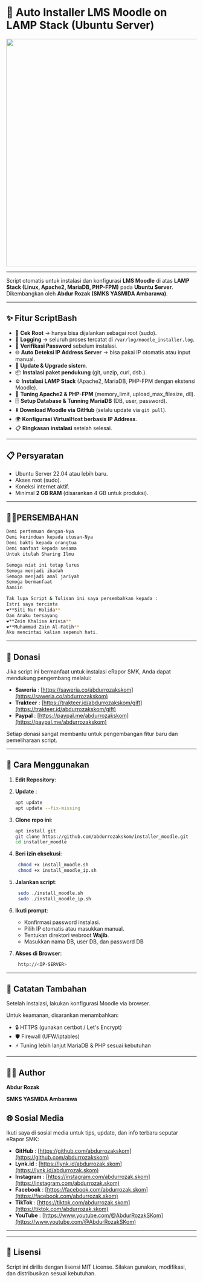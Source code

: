 # 🚀 Auto Installer LMS Moodle on LAMP Stack (Ubuntu Server)
<p align="center"><img src="https://tjkt.smkyasmida.sch.id/wp-content/uploads/2025/02/Logo-TJKT-2022-Sampul-Youtube-1.png" width="600"></p>

---

Script otomatis untuk instalasi dan konfigurasi **LMS Moodle** di atas **LAMP Stack (Linux, Apache2, MariaDB, PHP-FPM)** pada **Ubuntu Server**.  
Dikembangkan oleh **Abdur Rozak (SMKS YASMIDA Ambarawa)**.

---

## ✨ Fitur ScriptBash
- 🔑 **Cek Root** → hanya bisa dijalankan sebagai root (sudo).  
- 📝 **Logging** → seluruh proses tercatat di `/var/log/moodle_installer.log`.  
- 🔐 **Verifikasi Password** sebelum instalasi.  
- 🌐 **Auto Deteksi IP Address Server** → bisa pakai IP otomatis atau input manual.  
- 🔄 **Update & Upgrade sistem**.  
- 📦 **Instalasi paket pendukung** (git, unzip, curl, dsb.).  
- ⚙️ **Instalasi LAMP Stack** (Apache2, MariaDB, PHP-FPM dengan ekstensi Moodle).  
- 🔧 **Tuning Apache2 & PHP-FPM** (memory_limit, upload_max_filesize, dll).  
- 🗄️ **Setup Database & Tunning MariaDB** (DB, user, password).  
- ⬇️ **Download Moodle via GitHub** (selalu update via `git pull`).  
- 🌍 **Konfigurasi VirtualHost berbasis IP Address**.  
- 📋 **Ringkasan instalasi** setelah selesai.

---

## 📋 Persyaratan
- Ubuntu Server 22.04 atau lebih baru.  
- Akses root (sudo).  
- Koneksi internet aktif.  
- Minimal **2 GB RAM** (disarankan 4 GB untuk produksi).  

---

## 👨‍🍼PERSEMBAHAN
```bash
Demi pertemuan dengan-Nya
Demi kerinduan kepada utusan-Nya
Demi bakti kepada orangtua
Demi manfaat kepada sesama
Untuk itulah Sharing Ilmu

Semoga niat ini tetap lurus
Semoga menjadi ibadah
Semoga menjadi amal jariyah
Semoga bermanfaat
Aamiin

Tak lupa Script & Tulisan ini saya persembahkan kepada :
Istri saya tercinta
❤️**Siti Nur Holida**
Dan Anaku tersayang
❤️**Zein Khalisa Arivia**
❤️**Muhammad Zain Al-Fatih**
Aku mencintai kalian sepenuh hati.
```
---

## 💖 Donasi

Jika script ini bermanfaat untuk instalasi eRapor SMK, Anda dapat mendukung pengembang melalui:

- **Saweria** : [https://saweria.co/abdurrozakskom](https://saweria.co/abdurrozakskom)  
- **Trakteer** : [https://trakteer.id/abdurrozakskom/gift](https://trakteer.id/abdurrozakskom/gift)  
- **Paypal**  : [https://paypal.me/abdurrozakskom](https://paypal.me/abdurrozakskom)  

Setiap donasi sangat membantu untuk pengembangan fitur baru dan pemeliharaan script.

---

## 🔧 Cara Menggunakan
1. **Edit Repository**:

2. **Update** :
   ```bash
   apt update
   apt update --fix-missing
   ```
3. **Clone repo ini**:
   ```bash
   apt install git
   git clone https://github.com/abdurrozakskom/installer_moodle.git
   cd installer_moodle
    ```
4. **Beri izin eksekusi**:
   ```bash
    chmod +x install_moodle.sh
    chmod +x install_moodle_ip.sh
    ```
5. **Jalankan script**:
   ```bash
    sudo ./install_moodle.sh
    sudo ./install_moodle_ip.sh
    ```
6. **Ikuti prompt**:
    - Konfirmasi password instalasi.
    - Pilih IP otomatis atau masukkan manual.
    - Tentukan direktori webroot **Wajib**.
    - Masukkan nama DB, user DB, dan password DB

7. **Akses di Browser**:
   ```bash
    http://<IP-SERVER>
    ```

---

## 📑 **Catatan Tambahan**
Setelah instalasi, lakukan konfigurasi Moodle via browser.

Untuk keamanan, disarankan menambahkan:

- 🔒 HTTPS (gunakan certbot / Let's Encrypt)
- 🛡️ Firewall (UFW/iptables)
- ⚡ Tuning lebih lanjut MariaDB & PHP sesuai kebutuhan

---

## 👨‍💻 Author

**Abdur Rozak**

**SMKS YASMIDA Ambarawa**

## 🌐 Sosial Media

Ikuti saya di sosial media untuk tips, update, dan info terbaru seputar eRapor SMK:

- **GitHub**    : [https://github.com/abdurrozakskom](https://github.com/abdurrozakskom)  
- **Lynk.id**   : [https://lynk.id/abdurrozak.skom](https://lynk.id/abdurrozak.skom)  
- **Instagram** : [https://instagram.com/abdurrozak.skom](https://instagram.com/abdurrozak.skom)  
- **Facebook**  : [https://facebook.com/abdurrozak.skom](https://facebook.com/abdurrozak.skom)  
- **TikTok**   : [https://tiktok.com/abdurrozak.skom](https://tiktok.com/abdurrozak.skom)  
- **YouTube**   : [https://www.youtube.com/@AbdurRozakSKom](https://www.youtube.com/@AbdurRozakSKom)  

---
---

## 📜 Lisensi
Script ini dirilis dengan lisensi MIT License.
Silakan gunakan, modifikasi, dan distribusikan sesuai kebutuhan.
